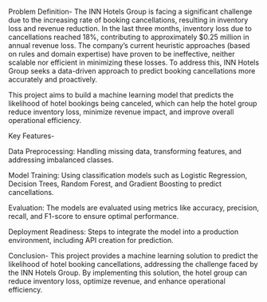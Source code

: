 Problem Definition- The INN Hotels Group is facing a significant challenge due to the increasing rate of booking cancellations, resulting in inventory loss and revenue reduction. In the last three months, inventory loss due to cancellations reached 18%, contributing to approximately $0.25 million in annual revenue loss. The company’s current heuristic approaches (based on rules and domain expertise) have proven to be ineffective, neither scalable nor efficient in minimizing these losses. To address this, INN Hotels Group seeks a data-driven approach to predict booking cancellations more accurately and proactively.

This project aims to build a machine learning model that predicts the likelihood of hotel bookings being canceled, which can help the hotel group reduce inventory loss, minimize revenue impact, and improve overall operational efficiency.


Key Features- 

Data Preprocessing: Handling missing data, transforming features, and addressing imbalanced classes.

Model Training: Using classification models such as Logistic Regression, Decision Trees, Random Forest, and Gradient Boosting to predict cancellations.

Evaluation: The models are evaluated using metrics like accuracy, precision, recall, and F1-score to ensure optimal performance.

Deployment Readiness: Steps to integrate the model into a production environment, including API creation for prediction.



Conclusion- 
This project provides a machine learning solution to predict the likelihood of hotel booking cancellations, addressing the challenge faced by the INN Hotels Group. By implementing this solution, the hotel group can reduce inventory loss, optimize revenue, and enhance operational efficiency.
